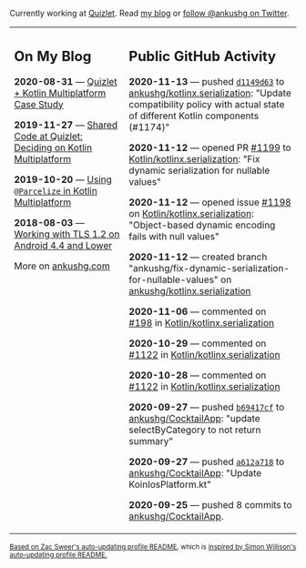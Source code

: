 Currently working at [Quizlet](https://quizlet.com/). Read [my blog](https://ankushg.com/) or [follow @ankushg on Twitter](https://twitter.com/ankushg).

<table><tr><td valign="top" width="40%">

## On My Blog
<!-- blog starts -->
**2020-08-31** — [Quizlet + Kotlin Multiplatform Case Study](https://ankushg.com/posts/quizlet-kotlin-multiplatform-case-study/)

**2019-11-27** — [Shared Code at Quizlet: Deciding on Kotlin Multiplatform](https://ankushg.com/posts/shared-code-kotlin-multiplatform/)

**2019-10-20** — [Using `@Parcelize` in Kotlin Multiplatform](https://ankushg.com/posts/multiplatform-parcelize/)

**2018-08-03** — [Working with TLS 1.2 on Android 4.4 and Lower](https://ankushg.com/posts/tls-1.2-on-android/)
<!-- blog ends -->
More on [ankushg.com](https://ankushg.com/)
</td><td valign="top" width="60%">

## Public GitHub Activity
<!-- githubActivity starts -->
**2020-11-13** — pushed [`d1149d63`](https://github.com/ankushg/kotlinx.serialization/commit/d1149d63492679ff38bf0966ff4d9909ff4960fb) to [ankushg/kotlinx.serialization](https://api.github.com/repos/ankushg/kotlinx.serialization): "Update compatibility policy with actual state of different Kotlin components (#1174)"

**2020-11-12** — opened PR [#1199](https://github.com/Kotlin/kotlinx.serialization/pull/1199) to [Kotlin/kotlinx.serialization](https://api.github.com/repos/Kotlin/kotlinx.serialization): "Fix dynamic serialization for nullable values"

**2020-11-12** — opened issue [#1198](https://github.com/Kotlin/kotlinx.serialization/issues/1198) on [Kotlin/kotlinx.serialization](https://api.github.com/repos/Kotlin/kotlinx.serialization): "Object-based dynamic encoding fails with null values"

**2020-11-12** — created branch "ankushg/fix-dynamic-serialization-for-nullable-values" on [ankushg/kotlinx.serialization](https://api.github.com/repos/ankushg/kotlinx.serialization)

**2020-11-06** — commented on [#198](https://github.com/Kotlin/kotlinx.serialization/issues/198#issuecomment-723316734) in [Kotlin/kotlinx.serialization](https://api.github.com/repos/Kotlin/kotlinx.serialization)

**2020-10-29** — commented on [#1122](https://github.com/Kotlin/kotlinx.serialization/pull/1122#issuecomment-718803561) in [Kotlin/kotlinx.serialization](https://api.github.com/repos/Kotlin/kotlinx.serialization)

**2020-10-28** — commented on [#1122](https://github.com/Kotlin/kotlinx.serialization/pull/1122#issuecomment-718264315) in [Kotlin/kotlinx.serialization](https://api.github.com/repos/Kotlin/kotlinx.serialization)

**2020-09-27** — pushed [`b69417cf`](https://github.com/ankushg/CocktailApp/commit/b69417cf7db55763d071a1d79a2eece9e26a6ba8) to [ankushg/CocktailApp](https://api.github.com/repos/ankushg/CocktailApp): "update selectByCategory to not return summary"

**2020-09-27** — pushed [`a612a718`](https://github.com/ankushg/CocktailApp/commit/a612a718147bc0961a2abf2ad25e59cb87b0fb1e) to [ankushg/CocktailApp](https://api.github.com/repos/ankushg/CocktailApp): "Update KoinIosPlatform.kt"

**2020-09-25** — pushed 8 commits to [ankushg/CocktailApp](https://api.github.com/repos/ankushg/CocktailApp).
<!-- githubActivity ends -->
</td></tr></table>

<sub><a href="https://github.com/ZacSweers/ZacSweers">Based on Zac Sweer's auto-updating profile README</a>, which is <a href="https://simonwillison.net/2020/Jul/10/self-updating-profile-readme/">inspired by Simon Willison's auto-updating profile README.</a></sub>